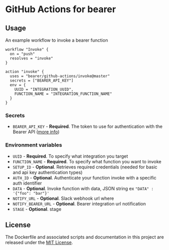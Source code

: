 # GitHub Actions for bearer

## Usage

An example workflow to invoke a bearer function

```
workflow "Invoke" {
  on = "push"
  resolves = "invoke"
}

action "invoke" {
  uses = "bearer/github-actions/invoke@master"
  secrets = ["BEARER_API_KEY"]
  env = {
    UUID = "INTEGRATION_UUID",
    FUNCTION_NAME = "INTEGRATION_FUNCTION_NAME"
  }
}

```

### Secrets

- `BEARER_API_KEY` - **Required**. The token to use for authentication with the Bearer API ([more info](https://app.bearer.sh/keys))

### Environment variables

- `UUID` - **Required**. To specify what integration you target
- `FUNCTION_NAME` - **Required**. To specify what function you want to invoke
- `SETUP_ID` - **Optional**. Retrieves required credentials (needed for basic and api key authentication types)
- `AUTH_ID` - **Optional**. Authenticate your function invoke with a specific auth identifier
- `DATA` - **Optional**. Invoke function with data, JSON string ex `"DATA" : '{"foo": "bar"}'`
- `NOTIFY_URL` - **Optional**. Slack webhook url where
- `NOTIFY_BEARER_URL` - **Optional**. Bearer integration url notification
- `STAGE` - **Optional**. stage

## License

The Dockerfile and associated scripts and documentation in this project are released under the [MIT License](LICENSE).
